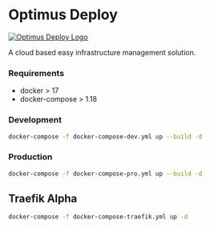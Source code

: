# Optimus Deploy
[![Optimus Deploy Logo](https://optimuscp.io/img/logo.png)](https://optimuscp.io)

A cloud based easy infrastructure management solution.


### Requirements

  - docker > 17
  - docker-compose > 1.18


### Development
```sh
docker-compose -f docker-compose-dev.yml up --build -d
```

### Production
```sh
docker-compose -f docker-compose-pro.yml up --build -d
```

## Traefik Alpha
```sh
docker-compose -f docker-compose-traefik.yml up -d
```